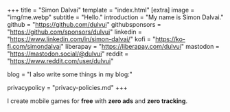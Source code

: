+++
title = "Simon Dalvai"
template = "index.html"
[extra]
image = "img/me.webp"
subtitle = "Hello."
introduction = "My name is Simon Dalvai."
github = "https://github.com/dulvui"
githubsponsors = "https://github.com/sponsors/dulvui"
linkedin = "https://www.linkedin.com/in/simon-dalvai/"
kofi = "https://ko-fi.com/simondalvai"
liberapay = "https://liberapay.com/dulvui"
mastodon = "https://mastodon.social/@dulvui"
reddit = "https://www.reddit.com/user/dulvui"

blog = "I also write some things in my blog:"

privacypolicy = "privacy-policies.md"
+++

I create mobile games for **free** with **zero ads** and **zero tracking**.